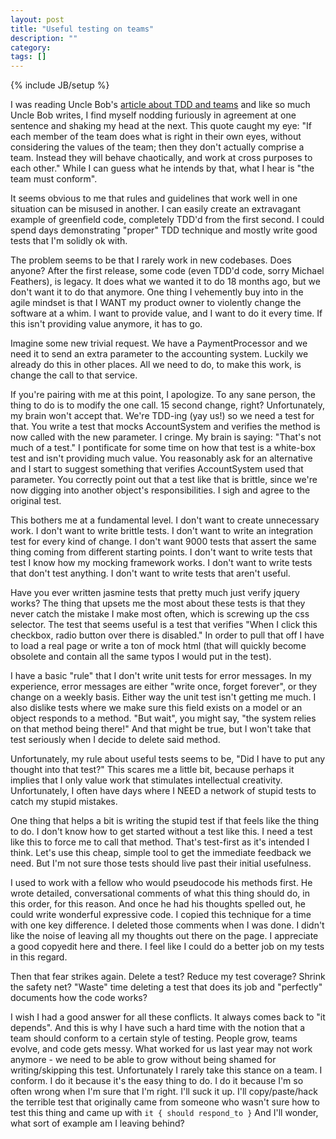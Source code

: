 ```yaml
---
layout: post
title: "Useful testing on teams"
description: ""
category: 
tags: []
---
```

{% include JB/setup %}

I was reading Uncle Bob's [article about TDD and teams] and like so much Uncle Bob writes, I find myself nodding furiously in agreement at one sentence and shaking my head at the next.  This quote caught my eye: "If each member of the team does what is right in their own eyes, without considering the values of the team; then they don't actually comprise a team. Instead they will behave chaotically, and work at cross purposes to each other."  While I can guess what he intends by that, what I hear is "the team must conform".

It seems obvious to me that rules and guidelines that work well in one situation can be misused in another.  I can easily create an extravagant example of greenfield code, completely TDD'd from the first second.  I could spend days demonstrating "proper" TDD technique and mostly write good tests that I'm solidly ok with.

The problem seems to be that I rarely work in new codebases.  Does anyone?  After the first release, some code (even TDD'd code, sorry Michael Feathers), is legacy.  It does what we wanted it to do 18 months ago, but we don't want it to do that anymore.  One thing I vehemently buy into in the agile mindset is that I WANT my product owner to violently change the software at a whim.  I want to provide value, and I want to do it every time.  If this isn't providing value anymore, it has to go.

Imagine some new trivial request.  We have a PaymentProcessor and we need it to send an extra parameter to the accounting system.  Luckily we already do this in other places.  All we need to do, to make this work, is change the call to that service.

If you're pairing with me at this point, I apologize.  To any sane person, the thing to do is to modify the one call.  15 second change, right?  Unfortunately, my brain won't accept that.  We're TDD-ing (yay us!) so we need a test for that.  You write a test that mocks AccountSystem and verifies the method is now called with the new parameter.  I cringe.  My brain is saying:  "That's not much of a test."  I pontificate for some time on how that test is a white-box test and isn't providing much value.  You reasonably ask for an alternative and I start to suggest something that verifies AccountSystem used that parameter.  You correctly point out that a test like that is brittle, since we're now digging into another object's responsibilities.  I sigh and agree to the original test.

This bothers me at a fundamental level.  I don't want to create unnecessary work.  I don't want to write brittle tests.  I don't want to write an integration test for every kind of change.  I don't want 9000 tests that assert the same thing coming from different starting points.  I don't want to write tests that test I know how my mocking framework works.  I don't want to write tests that don't test anything.  I don't want to write tests that aren't useful.

Have you ever written jasmine tests that pretty much just verify jquery works?  The thing that upsets me the most about these tests is that they never catch the mistake I make most often, which is screwing up the css selector.  The test that seems useful is a test that verifies "When I click this checkbox, radio button over there is disabled."  In order to pull that off I have to load a real page or write a ton of  mock html (that will quickly become obsolete and contain all the same typos I would put in the test).

I have a basic "rule" that I don't write unit tests for error messages.  In my experience, error messages are either "write once, forget forever", or they change on a weekly basis.  Either way the unit test isn't getting me much.  I also dislike tests where we make sure this field exists on a model or an object responds to a method.  "But wait", you might say, "the system relies on that method being there!"  And that might be true, but I won't take that test seriously when I decide to delete said method.

Unfortunately, my rule about useful tests seems to be, "Did I have to put any thought into that test?"  This scares me a little bit, because perhaps it implies that I only value work that stimulates intellectual creativity.  Unfortunately, I often have days where I NEED a network of stupid tests to catch my stupid mistakes.

One thing that helps a bit is writing the stupid test if that feels like the thing to do.  I don't know how to get started without a test like this.  I need a test like this to force me to call that method.  That's test-first as it's intended I think.  Let's use this cheap, simple tool to get the immediate feedback we need.  But I'm not sure those tests should live past their initial usefulness.

I used to work with a fellow who would pseudocode his methods first.  He wrote detailed, conversational comments of what this thing should do, in this order, for this reason.  And once he had his thoughts spelled out, he could write wonderful expressive code.  I copied this technique for a time with one key difference.  I deleted those comments when I was done.  I didn't like the noise of leaving all my thoughts out there on the page.  I appreciate a good copyedit here and there.  I feel like I could do a better job on my tests in this regard.

Then that fear strikes again.  Delete a test?  Reduce my test coverage?  Shrink the safety net?  "Waste" time deleting a test that does its job and "perfectly" documents how the code works?

I wish I had a good answer for all these conflicts.  It always comes back to "it depends".  And this is why I have such a hard time with the notion that a team should conform to a certain style of testing.  People grow, teams evolve, and code gets messy.  What worked for us last year may not work anymore - we need to be able to grow without being shamed for writing/skipping this test.  Unfortunately I rarely take this stance on a team.  I conform.  I do it because it's the easy thing to do.  I do it because I'm so often wrong when I'm sure that I'm right.  I'll suck it up.  I'll copy/paste/hack the terrible test that originally came from someone who wasn't sure how to test this thing and came up with `it { should respond_to }`  And I'll wonder, what sort of example am I leaving behind?

[article about TDD and teams]: http://blog.cleancoder.com/uncle-bob/2014/06/17/IsTddDeadFinalThoughts.html
